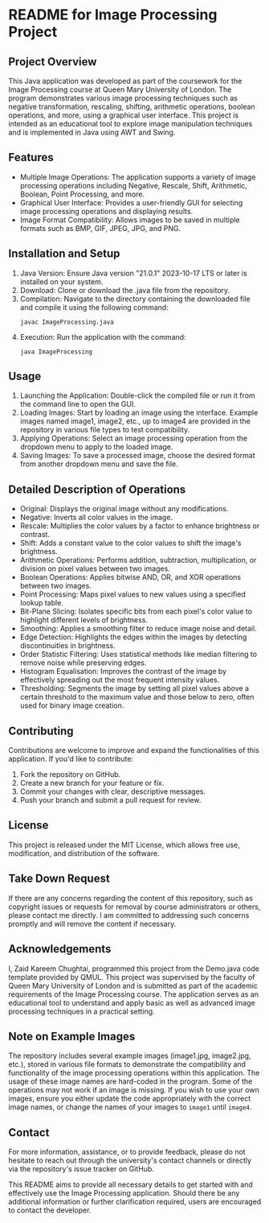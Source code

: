 # README for Image Processing Project

## Project Overview

This Java application was developed as part of the coursework for the Image Processing course at Queen Mary University of London. The program demonstrates various image processing techniques such as negative transformation, rescaling, shifting, arithmetic operations, boolean operations, and more, using a graphical user interface. This project is intended as an educational tool to explore image manipulation techniques and is implemented in Java using AWT and Swing.

## Features

- Multiple Image Operations: The application supports a variety of image processing operations including Negative, Rescale, Shift, Arithmetic, Boolean, Point Processing, and more.
- Graphical User Interface: Provides a user-friendly GUI for selecting image processing operations and displaying results.
- Image Format Compatibility: Allows images to be saved in multiple formats such as BMP, GIF, JPEG, JPG, and PNG.

## Installation and Setup

1. Java Version: Ensure Java version "21.0.1" 2023-10-17 LTS or later is installed on your system.
2. Download: Clone or download the .java file from the repository.
3. Compilation: Navigate to the directory containing the downloaded file and compile it using the following command:
    ```
    javac ImageProcessing.java
    ```
4. Execution: Run the application with the command:
    ```
    java ImageProcessing
    ```

## Usage

1. Launching the Application: Double-click the compiled file or run it from the command line to open the GUI.
2. Loading Images: Start by loading an image using the interface. Example images named image1, image2, etc., up to image4 are provided in the repository in various file types to test compatibility.
3. Applying Operations: Select an image processing operation from the dropdown menu to apply to the loaded image.
4. Saving Images: To save a processed image, choose the desired format from another dropdown menu and save the file.

## Detailed Description of Operations

- Original: Displays the original image without any modifications.
- Negative: Inverts all color values in the image.
- Rescale: Multiplies the color values by a factor to enhance brightness or contrast.
- Shift: Adds a constant value to the color values to shift the image's brightness.
- Arithmetic Operations: Performs addition, subtraction, multiplication, or division on pixel values between two images.
- Boolean Operations: Applies bitwise AND, OR, and XOR operations between two images.
- Point Processing: Maps pixel values to new values using a specified lookup table.
- Bit-Plane Slicing: Isolates specific bits from each pixel's color value to highlight different levels of brightness.
- Smoothing: Applies a smoothing filter to reduce image noise and detail.
- Edge Detection: Highlights the edges within the images by detecting discontinuities in brightness.
- Order Statistic Filtering: Uses statistical methods like median filtering to remove noise while preserving edges.
- Histogram Equalisation: Improves the contrast of the image by effectively spreading out the most frequent intensity values.
- Thresholding: Segments the image by setting all pixel values above a certain threshold to the maximum value and those below to zero, often used for binary image creation.

## Contributing

Contributions are welcome to improve and expand the functionalities of this application. If you'd like to contribute:

1. Fork the repository on GitHub.
2. Create a new branch for your feature or fix.
3. Commit your changes with clear, descriptive messages.
4. Push your branch and submit a pull request for review.

## License

This project is released under the MIT License, which allows free use, modification, and distribution of the software.

## Take Down Request

If there are any concerns regarding the content of this repository, such as copyright issues or requests for removal by course administrators or others, please contact me directly. I am committed to addressing such concerns promptly and will remove the content if necessary.

## Acknowledgements

I, Zaid Kareem Chughtai, programmed this project from the Demo.java code template provided by QMUL.
This project was supervised by the faculty of Queen Mary University of London and is submitted as part of the academic requirements of the Image Processing course. The application serves as an educational tool to understand and apply basic as well as advanced image processing techniques in a practical setting.

## Note on Example Images

The repository includes several example images (image1.jpg, image2.jpg, etc.), stored in various file formats to demonstrate the compatibility and functionality of the image processing operations within this application. The usage of these image names are hard-coded in the program. Some of the operations may not work if an image is missing. If you wish to use your own images, ensure you either update the code appropriately with the correct image names, or change the names of your images to `image1` until `image4`. 

## Contact

For more information, assistance, or to provide feedback, please do not hesitate to reach out through the university's contact channels or directly via the repository's issue tracker on GitHub.

This README aims to provide all necessary details to get started with and effectively use the Image Processing application. Should there be any additional information or further clarification required, users are encouraged to contact the developer.
